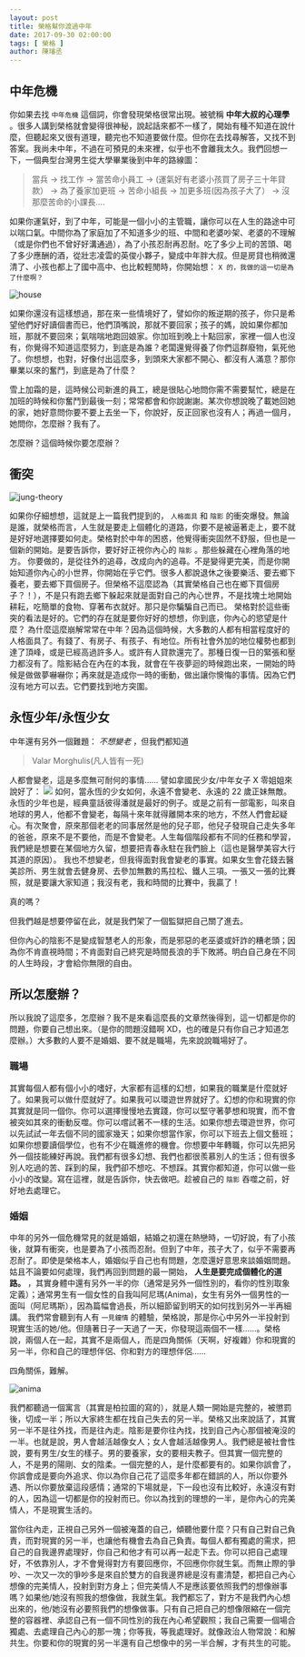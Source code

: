 ```yaml
---
layout: post
title: 榮格幫你渡過中年 
date: 2017-09-30 02:00:00
tags: [ 榮格 ]
author: 陳璿丞
---
```


中年危機
--------

你如果去找 `中年危機` 這個詞，你會發現榮格很常出現。被號稱 **中年大叔的心理學** 。很多人講到榮格就會變得很神秘，說起話來都不一樣了，開始有種不知道在說什麼，但聽起來又很有道理，聽完也不知道要做什麼。但你在去找尋解答，又找不到答案。我尚未中年，不過在可預見的未來裡，似乎也不會離我太久。我們回想一下，一個典型台灣男生從大學畢業後到中年的路線圖： 
> 當兵 -&gt; 找工作 -&gt; 當苦命小員工 -&gt; (運氣好有老婆小孩買了房子三十年貸款） -&gt; 為了養家加更班 -&gt; 苦命小組長 -&gt; 加更多班(因為孩子大了） -&gt; 沒那麼苦命的小課長....


如果你運氣好，到了中年，可能是一個小小的主管職，讓你可以在人生的路途中可以喘口氣。中間你為了家庭加了不知道多少的班、中間和老婆吵架、老婆的不理解（或是你們也不曾好好溝通過），為了小孩忍耐再忍耐。吃了多少上司的苦頭、喝了多少應酬的酒，從壯志凌雲的英俊小夥子，變成中年胖大叔。但是房貸也稍微還清了、小孩也都上了國中高中、也比較輕閒時，你開始想： `X 的，我做的這一切是為了什麼啊？`

![house](https://i.imgur.com/eM4c5TA.jpg)

<!--more-->

如果你還沒有這樣想過，那在來一些情境好了，譬如你的叛逆期的孩子，你只是希望他們好好讀個書而已，他們頂嘴說，那就不要回家；孩子的媽，說如果你都加班，那就不要回來；氣喘喘地跑回娘家。你加班到晚上十點回家，家裡一個人也沒有，你覺得不知道這麼努力，到底是為誰？老闆還覺得養了你們這群廢物，氣死他了。你想想，也對，好像付出這麼多，到頭來大家都不開心、都沒有人滿意？那你畢業以來的奮鬥，到底是為了什麼？

雪上加霜的是，這時候公司新進的員工，總是很貼心地問你需不需要幫忙，總是在加班的時候和你奮鬥到最後一刻；常常都會和你說謝謝。某次你想說晚了載她回她的家，她好意問你要不要上去坐一下，你說好，反正回家也沒有人；再過一個月，她問你，怎麼辦？我有了。

怎麼辦？這個時候你要怎麼辦？

衝突
----

![jung-theory](https://i.imgur.com/cPlvtdC.png)

如果你仔細想想，這就是上一篇我們提到的， `人格面具` 和 `陰影` 的衝突爆發。無論是誰，就榮格而言，人生就是要走上個體化的道路，你要不是被逼著走上，要不就是好好地選擇要如何走。榮格對於中年的困惑，他覺得衝突固然不舒服，但也是一個新的開始。是要告訴你，要好好正視你內心的 `陰影` 。那些躲藏在心裡角落的地方。 你要做的，是從往外的追尋，改成向內的追尋。不是變得更完美，而是你開始知道你內心的小世界，你開始在乎它們。很多人都說退休之後要樂活、要去鄉下養老，要去鄉下買個房子。但榮格不這麼認為（其實榮格自己也在鄉下買個房子？！），不是只有跑去鄉下躲起來就是面對自己的內心世界，不是找塊土地開始耕耘，吃簡單的食物、穿著布衣就好。那只是你騙騙自己而已。 榮格對於這些衝突的看法是好的。它們的存在就是要你好好的想想，你到底，你內心的慾望是什麼？ 為什麼這麼崩解常常在中年？因為這個時候，大多數的人都有相當程度好的人格面具了。有錢了、有房子、有孩子、有地位。所有社會外加的地位權勢也都到達了頂峰，或是已經高過許多人。或許有人貸款還完了。那種日復一日的緊張和壓力都沒有了。陰影結合在內在的本我，就會在午夜夢迴的時候跑出來，一開始的時候是做做夢嚇嚇你；再來就是造成你一時的衝動，做出讓你懊悔的事情。因為它們沒有地方可以去。它們要找到地方突圍。

永恆少年/永恆少女
-----------------

中年還有另外一個難題： *不想變老* ，但我們都知道

> Valar Morghulis(凡人皆有一死)

人都會變老，這是多麼無可耐何的事情…… 譬如拿國民少女/中年女子 X 零姐姐來說好了： ![](https://i.imgur.com/kOat6rk.png) 如何，當永恆的少女如何，永遠不會變老、永遠的 22 歲正妹無敵。永恆的少年也是，經典童話彼得潘就是最好的例子。或是之前有一部電影，叫來自地球的男人，他都不會變老，每隔十來年就得離開本來的地方，不然人們會起疑心。有次聚會，原來那個老老的同事居然是他的兒子耶，他兒子發現自己走失多年的爸爸，原來不是不要他，而是不會變老。人生每個階段都有不同的任務和學習，我們總是想要在某個地方久留，想要把青春永駐在我們臉上（這也是醫學美容大行其道的原因）。 我也不想變老，但我得面對我會變老的事實。如果女生會花錢去醫美診所、男生就會去健身房、去參加無數的馬拉松、鐵人三項。一張又一張的比賽照，就是要讓大家知道；我沒有老，我和時間的比賽中，我贏了！

真的嗎？

但我們越是想要停留在此，就是我們架了一個監獄把自己關了進去。

但你內心的陰影不是變成智慧老人的形象，而是邪惡的老巫婆或奸詐的糟老頭；因為你不肯直視時間；不肯面對自己終究是時間長浪的手下敗將。明白自己身在不同的人生時段，才會給你無限的自由。

所以怎麼辦？
------------

所以我說了這麼多，怎麼辦？我不是來看這麼長的文章然後得到，這一切都是你的問題，你要自己想出來。（是你的問題沒錯啊 XD，也的確是只有你自己才知道怎麼辦。）大多數的人要不是婚姻、要不就是職場，先來說說職場好了。

### 職場

其實每個人都有個小小的嗜好，大家都有這樣的幻想，如果我的職業是什麼就好了。如果我可以做什麼就好了。如果我可以環遊世界就好了。幻想的你和現實的你其實就是同一個你。你可以選擇慢慢地去實踐，你可以堅守著夢想和現實，而不會被突如其來的衝動反噬。你可以嚐試著不一樣的生活。如果你想去環遊世界，你可以先試試一年去個不同的國家幾天；如果你想當作家，你可以下班去上個文藝班；如果你想要讀個學位，也有不少在職進修的機會。你想要中年轉職，你可以先把另外一個技能練好再說。我們都有很多幻想、我們也都很羨慕別人的生活；但有很多別人吃過的苦、踩到的屎，我們卻不想吃、不想踩。其實你都知道，你可以做一些小小的改變。寫在這裡，就是告訴你，快去做吧。趁被自己的 `陰影` 吞噬之前，好好地去處理它。

### 婚姻

中年的另外一個危機常見的就是婚姻，結婚之初還在熱戀時，一切好說，有了小孩後，就算有衝突，也是要為了小孩而忍耐。但到了中年，孩子大了，似乎不需要再忍耐了。即使是榮格本人，婚姻似乎自己也有問題，怎麼還好意思來談婚姻問題。姑且不論要如何處理，我們再回到問題的最一開始， **人生是要完成個體化的道路。** ，其實身體中還有另外一半的你（通常是另外一個性別的，看你的性別取象定義）；通常男生有一個女性的自我叫阿尼瑪(Anima)，女生有另外一個男性的一面叫（阿尼瑪斯），因為篇幅會過長，所以細節留到明天的如何找到另外一半再細講。 我們常會聽到有人有 `一見鐘情` 的體驗，榮格說，那是你心中另外一半投射到現實生活的她/他。但隨著日子一天過了一天，你發現這兩個不一樣……。榮格說，兩個人在一起，其實不是兩個人，而是四角關係（天啊，好複雜）你和現實的另一半，你和自己的理想伴侶、你和對方的理想伴侶……

四角關係，難解。

![anima](https://i.imgur.com/FbDulnY.png)

我們都聽過一個寓言（其實是柏拉圖的<span id="饗宴"></span>寫的），就是人類一開始是完整的，被懲罰後，切成一半；所以大家終生都在找自己失去的另一半。榮格又出來說話了，其實另一半不是往外找，而是往內走。陰影是要你往內找，找到自己內心那個被淹沒的一半。也就是說，男人會越活越像女人；女人會越活越像男人。我們總是被社會性說，要有男生/女生的樣子。男的要養家，女的要相夫教子。但其實一個完整的人，不是男的陽剛、女的陰柔。一個完整的人，是什麼都要有的。如果你誤會了，你誤會成是要向外追求、你以為你自己花了這麼多年都在錯誤的人，所以你要外遇、所以你要放棄這段感情；通常的下場就是，下一段也沒有比較好，永遠沒有對的人，因為這一切都是你的投射而已。你以為找到的理想的一半，是你內心的完美情人，不是現實生活的。

當你往內走，正視自己另外一個被淹蓋的自己，傾聽他要什麼？只有自己對自己負責，而對現實的另一半，也讓他有機會去為自己負責。每個人都有獨處的需求，把自己的自我邊界處理好，你自己和他才有可以再一起走下去。你可以把自己處理好，不依靠別人，才不會覺得對方有要回應你，不回應你你就生氣。而無止際的爭吵、一次又一次的爭吵多是來自於雙方的自我邊界總是沒有畫清楚，都把自己內心想像的完美情人，投射到對方身上；但完美情人不是應該要依照我們的想像辦事嗎？如果他/她沒有照我的想像做，我就生氣。我們都忘了，對方不是我們內心想出來的，他/她沒有必要照我們的想像做事。只有自己把自己的想像限縮在一個完整的容器裡、承認自己有一個不同性別的我在內心希望觀照；我自己需要一個場合獨處、去處理自己內心的那一塊；你等我，等我處理好。就像政治人物常說：和解共生。你要和你的現實的另一半還有自己想像中的另一半合解，才有共生的可能。

